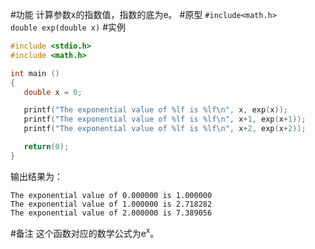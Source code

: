 #功能
计算参数x的指数值，指数的底为e。
#原型
`#include<math.h>`  
`double exp(double x)`
#实例
```c
#include <stdio.h>
#include <math.h>

int main ()
{
   double x = 0;

   printf("The exponential value of %lf is %lf\n", x, exp(x));
   printf("The exponential value of %lf is %lf\n", x+1, exp(x+1));
   printf("The exponential value of %lf is %lf\n", x+2, exp(x+2));

   return(0);
}
```
输出结果为：
```shell
The exponential value of 0.000000 is 1.000000
The exponential value of 1.000000 is 2.718282
The exponential value of 2.000000 is 7.389056
```
#备注
这个函数对应的数学公式为e<sup>x</sup>。
